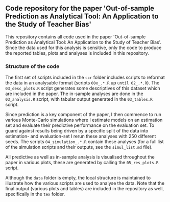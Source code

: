 ## Code repository for the paper 'Out-of-sample Prediction as Analytical Tool: An Application to the Study of Teacher Bias'

This repository contains all code used in the paper 'Out-of-sample Prediction as Analytical Tool: An Application to the Study of Teacher Bias'. Since the data used for this analysis is sensitive, only the code to produce the reported tables, plots and analyses is included in this repository.

### Structure of the code

The first set of scripts included in the `scr` folder includes scripts to reformat the data in an analysable format (scripts `00x_.*.R` up `until 02_.*.R`). The `03_desc_plots.R` script generates some descriptives of this dataset which are included in the paper. The in-sample analyses are done in the `03_analysis.R` script, with tabular output generated in the `03_tables.R` script.

Since prediction is a key component of the paper, I then commence to run various Monte-Carlo simulations where I estimate models on an estimation set and evaluate their predictive performance on the evaluation set. To guard against results being driven by a specific split of the data into estimation- and evaluation-set I rerun these analyses with 250 different seeds. The scripts `04_simulation_.*.R` contain these analyses (for a full list of the simulation scripts and their outputs, see the `simul_list.md` file).

All predictive as well as in-sample analysis is visualised throughout the paper in various plots, these are generated by calling the `05_res_plots.R` script.

Although the `data` folder is empty, the local structure is maintained to illustrate how the various scripts are used to analyse the data. Note that the final output (various plots and tables) are included in the repository as well, specifically in the `tex` folder.

<!-- The repository follows the following overall structure:

├── data
│ ├── raw
│ ├── edit
│ ├── results
│ ├── simulations
├── src
│ ├── 001_pupils.R
│ ├── 002_cito.R
│ ├── 003_schools.R
│ ├── 01_merge.R
│ ├── 02_gen_dep_var.R
│ ├── 03_analysis.R
│ ├── 03_tables.R
│ ├── 03_desc_plots.R
│ ├── 04_simulation_a.R
│ ├── 04_simulation_b.R
│ ├── 04_simulation_c.R
│ ├── 04_simulation_d.R
│ ├── 04_simulation_e.R
│ ├── 04_simulation_f.R
│ ├── 05_res_plots.R
├── tex
│ ├── plots
│ │ ├── fig_desc_0.pdf
│ │ ├── fig_desc_1.pdf
│ │ ├── fig_desc_2.pdf
│ │ ├── fig_res_1.pdf
│ │ ├── fig_res_2.pdf
│ │ ├── fig_res_3.pdf
│ │ ├── fig_res_4.pdf
│ │ ├── fig_res_5.pdf
│ ├── tables
│ │ ├── table_desc_1.tex
│ │ ├── table_res_1.tex
│ │ ├── table_res_2.tex -->
